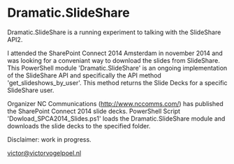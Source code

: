 Dramatic.SlideShare
===================

Dramatic.SlideShare is a running experiment to talking with the SlideShare API2.

I attended the SharePoint Connect 2014 Amsterdam in november 2014 and was looking for a conveniant way to download the slides from SlideShare. This PowerShell module 'Dramatic.SlideShare' is an ongoing implementation of the SlideShare API and specifically the API method 'get_slideshows_by_user'. This method returns the Slide Decks for a specific SlideShare user.

Organizer NC Communications (http://www.nccomms.com/) has published the SharePoint Connect 2014 slide decks. 
PowerShell Script 'Dowload_SPCA2014_Slides.ps1' loads the Dramatic.SlideShare module and downloads the slide decks to the specified folder.

Disclaimer: work in progress.

victor@victorvogelpoel.nl

